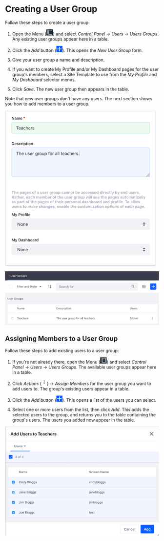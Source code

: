 # Creating a User Group [](id=creating-a-user-group)

Follow these steps to create a user group: 

1.  Open the Menu 
    (![Menu](../../../images/icon-menu.png)) 
    and select *Control Panel* &rarr; *Users* &rarr; *Users Groups*. Any 
    existing user groups appear here in a table. 

2.  Click the *Add* button 
    (![Add](../../../images/icon-add.png)). 
    This opens the *New User Group* form. 

3.  Give your user group a name and description. 

4.  If you want to create My Profile and/or My Dashboard pages for the user 
    group's members, select a Site Template to use from the *My Profile* 
    and *My Dashboard* selector menus. 

5.  Click *Save*. The new user group then appears in the table. 

Note that new user groups don't have any users. The next section shows you how 
to add members to a user group. 

![Figure 1: The New User Group form.](../../../images/new-user-group.png)

![Figure 2: The user group you just created now appears in the table.](../../../images/user-groups-table.png)

## Assigning Members to a User Group [](id=assigning-members-to-a-user-group)

Follow these steps to add existing users to a user group: 

1.  If you're not already there, open the Menu 
    (![Menu](../../../images/icon-menu.png)) 
    and select *Control Panel* &rarr; *Users* &rarr; *Users Groups*. The 
    available user groups appear here in a table. 

2.  Click *Actions*
    (![Actions](../../../images/icon-actions.png)) 
    &rarr; *Assign Members* for the user group you want to add users to. The 
    group's existing users appear in a table. 

3.  Click the *Add* button 
    (![Add](../../../images/icon-add.png)). 
    This opens a list of the users you can select. 

4.  Select one or more users from the list, then click *Add*. This adds the 
    selected users to the group, and returns you to the table containing the 
    group's users. The users you added now appear in the table. 

![Figure 3: Select the users to add to the user group.](../../../images/user-group-add-users.png)
